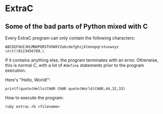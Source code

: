 # ExtraC
## Some of the bad parts of Python mixed with C

Every ExtraC program can only contain the following characters:

    ABCDEFGHIJKLMNOPQRSTUVWXYZabcdefghijklmnopqrstuvwxyz \n\t()0123456789,\

If it contains anything else, the program terminates with an error. Otherwise, this is normal C, with a lot of `#define` statements prior to the program execution.

Here's "Hello, World!":

    printf(quote(Hello)CHAR CHAR quote(World)CHAR,44,32,33)

How to execute the program:

    ruby extrac.rb <filename>